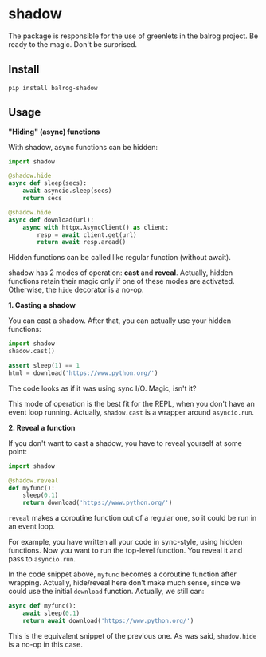 # shadow

The package is responsible for the use of greenlets in the balrog project.
Be ready to the magic. Don't be surprised.

## Install

```
pip install balrog-shadow
```

## Usage

**"Hiding" (async) functions**

With shadow, async functions can be hidden:

```python
import shadow

@shadow.hide
async def sleep(secs):
    await asyncio.sleep(secs)
    return secs

@shadow.hide
async def download(url):
    async with httpx.AsyncClient() as client:
        resp = await client.get(url)
        return await resp.aread()
```

Hidden functions can be called like regular function (without await).

shadow has 2 modes of operation: **cast** and **reveal**. Actually, hidden functions
retain their magic only if one of these modes are activated. Otherwise, the `hide` decorator
is a no-op.

**1. Casting a shadow**

You can cast a shadow. After that, you can actually use your hidden functions:

```python
import shadow
shadow.cast()

assert sleep(1) == 1
html = download('https://www.python.org/')
```

The code looks as if it was using sync I/O. Magic, isn't it?

This mode of operation is the best fit for the REPL, when you don't have an event loop
running. Actually, `shadow.cast` is a wrapper around `asyncio.run`.

**2. Reveal a function**

If you don't want to cast a shadow, you have to reveal yourself at some point:

```python
import shadow

@shadow.reveal
def myfunc():
    sleep(0.1)
    return download('https://www.python.org/')
```

`reveal` makes a coroutine function out of a regular one, so it could be run in an event loop.

For example, you have written all your code in sync-style, using hidden functions. Now you
want to run the top-level function. You reveal it and pass to `asyncio.run`.

In the code snippet above, `myfunc` becomes a coroutine function after wrapping.
Actually, hide/reveal here don't make much sense, since we could use the initial `download` function.
Actually, we still can:

```python
async def myfunc():
    await sleep(0.1)
    return await download('https://www.python.org/')
```

This is the equivalent snippet of the previous one. As was said,
`shadow.hide` is a no-op in this case.
